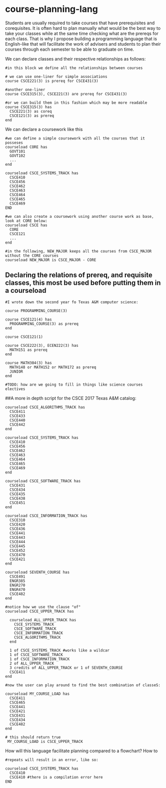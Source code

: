 # course-planning-lang

Students are usually required to take courses that have prerequisites and corequisites. It is often hard to plan manually what would be the best way to take your classes while at the same time checking what are the prereqs for each class. That is why I propose building a programming language that is English-like that will facilitate the work of advisers and students to plan their courses through each semester to be able to graduate on time.

We can declare classes and their respective relationships as follows:

```
#in this block we define all the relationships between courses

# we can use one-liner for simple associations
course CSCE221(3) is prereq for CSCE431(3)

#another one-liner
course CSCE315(3), CSCE221(3) are prereq for CSCE431(3)

#or we can build them in this fashion which may be more readable
course CSCE315(3) has
  CSCE221(3) as coreq
  CSCE121(3) as prereq
end

```

We can declare a coursework like this
```
#we can define a simple coursework with all the courses that it posseses
courseload CORE has
  GOVT101
  GOVT102
  ...
end

courseload CSCE_SYSTEMS_TRACK has
  CSCE410
  CSCE456
  CSCE462
  CSCE463
  CSCE464
  CSCE465
  CSCE469
END

#we can also create a coursework using another course work as base, look at CORE below:
courseload CSCE has
  CORE
  CSCE121  
  ...
end

#in the following, NEW_MAJOR keeps all the courses from CSCE_MAJOR without the CORE courses 
courseload NEW_MAJOR is CSCE_MAJOR - CORE

```

## Declaring the relations of prereq, and requisite classes, this most be used before putting them in a courseload
```
#I wrote down the second year fo Texas A&M computer science:

course PROGRAMMING_COURSE(3)

course CSCE121(4) has
  PROGRAMMING_COURSE(3) as prereq
end

course CSCE121(1)

course CSCE222(3), ECEN222(3) has
  MATH151 as prereq
end

course MATH304(3) has
  MATH148 or MATH152 or MATH172 as prereq
  JUNIOR
end

#TODO: how are we going to fill in things like science courses electives

```

##A more in depth script for the CSCE 2017 Texas A&M catalog:

```
courseload CSCE_ALGORITHMS_TRACK has
  CSCE411
  CSCE433
  CSCE440
  CSCE442
end

courseload CSCE_SYSTEMS_TRACK has
  CSCE410
  CSCE456
  CSCE462
  CSCE463
  CSCE464
  CSCE465
  CSCE469
end

courseload CSCE_SOFTWARE_TRACK has
  CSCE431
  CSCE434
  CSCE435
  CSCE438
  CSCE451
end

courseload CSCE_INFORMATION_TRACK has
  CSCE310
  CSCE420
  CSCE436
  CSCE441
  CSCE443
  CSCE444
  CSCE445
  CSCE452
  CSCE470
  CSCE421
end

courseload SEVENTH_COURSE has
  CSCE491
  ENGR385
  ENGR270
  ENGR470
  CSCE482
end

#notice how we use the clause "of"
courseload CSCE_UPPER_TRACK has

  courseload ALL_UPPER_TRACK has
    CSCE_SYSTEMS_TRACK
    CSCE_SOFTWARE_TRACK
    CSCE_INFORMATION_TRACK
    CSCE_ALGORITHMS_TRACK
  end
  
  1 of CSCE_SYSTEMS_TRACK #works like a wildcar
  1 of CSCE_SOFTWARE_TRACK
  1 of CSCE_INFORMATION_TRACK
  2 of ALL_UPPER_TRACK
  3 credits of ALL_UPPER_TRACK or 1 of SEVENTH_COURSE
  CSCE411
end

#now the user can play around to find the best combination of classeS:

courseload MY_COURSE_LOAD has
  CSCE411
  CSCE465
  CSCE441
  CSCE421
  CSCE431
  CSCE434
  CSCE482
end

# this should return true
 MY_COURSE_LOAD is CSCE_UPPER_TRACK

```

How will this language facilitate planning compared to a flowchart?
How to

```
#repeats will result in an error, like so:

courseload CSCE_SYSTEMS_TRACK has
  CSCE410
  CSCE410 #there is a compilation error here
END


```

